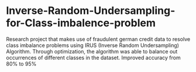 # lnverse-Random-Undersampling-for-Class-imbalence-problem
Research project that makes use of fraudulent german credit data to resolve class imbalance problems using IRUS (Inverse Random Undersampling) Algorithm. Through optimization, the algorithm was able to balance out occurrences of different classes in the dataset. Improved accuracy from 80% to 95%
